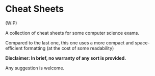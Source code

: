 # Cheat Sheets

(WIP)

A collection of cheat sheets for some computer science exams. 

Compared to the last one, this one uses a more compact and space-efficient formatting
(at the cost of some readability)

**Disclaimer: In brief, no warranty of any sort is provided.**

Any suggestion is welcome.